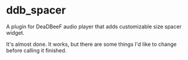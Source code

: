 # ddb_spacer
A plugin for DeaDBeeF audio player that adds customizable size spacer widget.

It's almost done.
It works, but there are some things I'd like to change before calling it finished.
